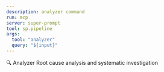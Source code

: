 ```yaml
---
description: analyzer command
run: mcp
server: super-prompt
tool: sp.pipeline
args:
  tool: "analyzer"
  query: "${input}"
---
```


🔍 Analyzer
Root cause analysis and systematic investigation
